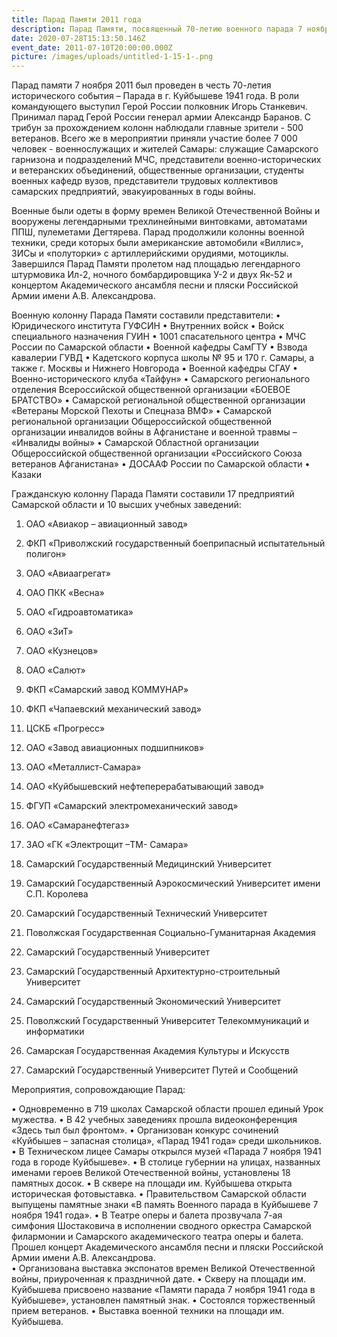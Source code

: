 ```yaml
---
title: Парад Памяти 2011 года
description: Парад Памяти, посвященный 70-летию военного парада 7 ноября 1941 года
date: 2020-07-28T15:13:50.146Z
event_date: 2011-07-10T20:00:00.000Z
picture: /images/uploads/untitled-1-15-1-.png
---
```

Парад памяти 7 ноября 2011 был проведен в честь 70-летия  исторического события – Парада в г. Куйбышеве 1941 года. 
В роли командующего выступил Герой России полковник Игорь Станкевич. Принимал парад Герой России генерал армии Александр Баранов. 
С трибун за прохождением колонн наблюдали главные зрители - 500 ветеранов. Всего же в мероприятии приняли участие более 7 000 человек - военнослужащих и жителей Самары: служащие Самарского гарнизона и подразделений МЧС, представители военно-исторических и ветеранских объединений, общественные организации, студенты военных кафедр вузов, представители трудовых коллективов самарских предприятий, эвакуированных в годы войны. 

Военные были одеты в форму времен Великой Отечественной Войны и вооружены легендарными трехлинейными винтовками, автоматами ППШ, пулеметами Дегтярева. Парад продолжили колонны военной техники, среди которых были американские автомобили «Виллис», ЗИСы и «полуторки» с артиллерийскими орудиями, мотоциклы. Завершился Парад Памяти пролетом над площадью легендарного штурмовика Ил-2, ночного бомбардировщика У-2 и двух Як-52 и концертом Академического ансамбля песни и пляски Российской Армии имени А.В. Александрова.

Военную колонну Парада Памяти составили представители:
•	Юридического института ГУФСИН
•	Внутренних войск
•	Войск специального назначения ГУИН
•	1001 спасательного центра
•	МЧС России по Самарской области
•	Военной кафедры СамГТУ 
•	Взвода кавалерии ГУВД
•	Кадетского корпуса школы № 95 и 170 г. Самары, а также г. Москвы и Нижнего Новгорода
•	Военной кафедры СГАУ
•	Военно-исторического клуба «Тайфун»
•	Самарского регионального отделения Всероссийской общественной организации «БОЕВОЕ БРАТСТВО»
•	Самарской региональной общественной организации «Ветераны Морской Пехоты и Спецназа ВМФ»
•	Самарской региональной организации Общероссийской общественной организации инвалидов войны в Афганистане и военной травмы – «Инвалиды войны»
•	Самарской Областной организации Общероссийской общественной организации «Российского Союза ветеранов Афганистана»
•	ДОСААФ России по Самарской области
•	Казаки

Гражданскую колонну Парада Памяти составили 17 предприятий Самарской области и 10 высших учебных заведений: 

1.	ОАО «Авиакор – авиационный завод»  
2.	ФКП «Приволжский государственный боеприпасный испытательный полигон»
3.	ОАО «Авиаагрегат»
4.	ОАО ПКК «Весна»
5.	ОАО «Гидроавтоматика»
6.	ОАО «ЗиТ»
7.	ОАО «Кузнецов»
8.	ОАО «Салют»
9.	ФКП «Самарский завод КОММУНАР»
10.	ФКП «Чапаевский механический завод»
11.	ЦСКБ «Прогресс»
12.	ОАО «Завод авиационных подшипников»
13.	ОАО «Металлист-Самара»
14.	ОАО «Куйбышевский нефтеперерабатывающий завод»
15.	ФГУП «Самарский электромеханический завод»
16.	ОАО «Самаранефтегаз»
17.	ЗАО «ГК «Электрощит –ТМ- Самара»
	
1.	Самарский Государственный Медицинский Университет
2.	Самарский Государственный Аэрокосмический Университет имени С.П. Королева
3.	Самарский Государственный Технический Университет
4.	Поволжская Государственная Социально-Гуманитарная Академия
5.	Самарский Государственный Университет
6.	Самарский Государственный Архитектурно-строительный Университет
7.	Самарский Государственный Экономический Университет
8.	Поволжский Государственный Университет Телекоммуникаций и информатики
9.	Самарская Государственная Академия Культуры и Искусств
10.	Самарский Государственный Университет Путей и Сообщений


Мероприятия, сопровождающие Парад:

•	Одновременно в 719 школах Самарской области прошел единый Урок мужества.
•	В 42 учебных заведениях прошла видеоконференция «Здесь тыл был фронтом». 
•	Организован конкурс сочинений  «Куйбышев – запасная столица», «Парад 1941 года» среди школьников.
•	В Техническом лицее Самары открылся музей «Парада 7 ноября 1941 года в городе Куйбышеве». 
•	В столице губернии на улицах, названных именами героев Великой Отечественной войны, установлены 18 памятных досок. 
•	В сквере на площади им. Куйбышева открыта историческая фотовыставка. 
•	Правительством Самарской области выпущены памятные знаки «В память Военного парада в Куйбышеве 7 ноября 1941 года».
•	В Театре оперы и балета прозвучала 7-ая симфония Шостаковича в исполнении сводного оркестра Самарской филармонии и Самарского академического театра оперы и балета. Прошел концерт Академического ансамбля песни и пляски Российской Армии имени А.В. Александрова.  
•	Организована выставка экспонатов времен Великой Отечественной войны, приуроченная к праздничной дате. 
•	Скверу на площади им. Куйбышева присвоено название «Памяти парада 7 ноября 1941 года в Куйбышеве», установлен памятный знак. 
•	Состоялся торжественный прием ветеранов.
•	Выставка военной техники на площади им. Куйбышева.
